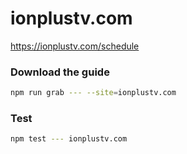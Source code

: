 # ionplustv.com

https://ionplustv.com/schedule

### Download the guide

```sh
npm run grab --- --site=ionplustv.com
```

### Test

```sh
npm test --- ionplustv.com
```
